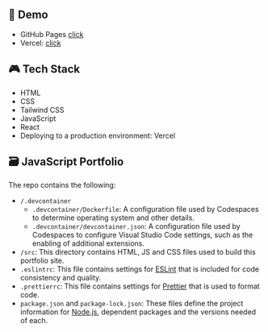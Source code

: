 ## 🔗 Demo
- GitHub Pages [click](https://huixin-tw.github.io/Portfolio/)
- Vercel: [click](https://portfolio-huixin-tw.vercel.app)

## 🎮 Tech Stack
- HTML
- CSS
- Tailwind CSS
- JavaScript
- React
- Deploying to a production environment: Vercel

## 🗃️ JavaScript Portfolio

The repo contains the following:

- `/.devcontainer`
  - `.devcontainer/Dockerfile`: A configuration file used by Codespaces to determine operating system and other details.
  - `.devcontainer/devcontainer.json`: A configuration file used by Codespaces to configure Visual Studio Code settings, such as the enabling of additional extensions.
- `/src`: This directory contains HTML, JS and CSS files used to build this portfolio site.
- `.eslintrc`: This file contains settings for [ESLint](https://eslint.org/) that is included for code consistency and quality.
- `.prettierrc`: This file contains settings for [Prettier](https://prettier.io/) that is used to format code.
- `package.json` and `package-lock.json`: These files define the project information for [Node.js](https://nodejs.org/), dependent packages and the versions needed of each.

